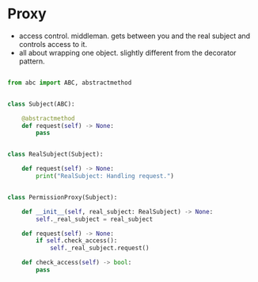 
# Proxy

- access control. middleman. gets between you and the real subject and controls access to it.
- all about wrapping one object. slightly different from the decorator pattern.

``` python

from abc import ABC, abstractmethod


class Subject(ABC):

    @abstractmethod
    def request(self) -> None:
        pass


class RealSubject(Subject):

    def request(self) -> None:
        print("RealSubject: Handling request.")


class PermissionProxy(Subject):

    def __init__(self, real_subject: RealSubject) -> None:
        self._real_subject = real_subject

    def request(self) -> None:
        if self.check_access():
            self._real_subject.request()

    def check_access(self) -> bool:
        pass

```

